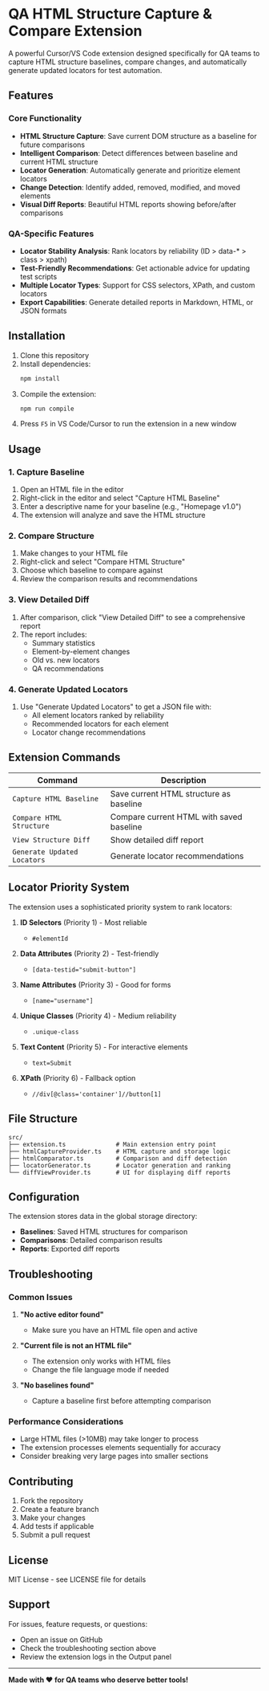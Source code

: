 # QA HTML Structure Capture & Compare Extension

A powerful Cursor/VS Code extension designed specifically for QA teams to capture HTML structure baselines, compare changes, and automatically generate updated locators for test automation.

## Features

###  Core Functionality
- **HTML Structure Capture**: Save current DOM structure as a baseline for future comparisons
- **Intelligent Comparison**: Detect differences between baseline and current HTML structure
- **Locator Generation**: Automatically generate and prioritize element locators
- **Change Detection**: Identify added, removed, modified, and moved elements
- **Visual Diff Reports**: Beautiful HTML reports showing before/after comparisons

###  QA-Specific Features
- **Locator Stability Analysis**: Rank locators by reliability (ID > data-* > class > xpath)
- **Test-Friendly Recommendations**: Get actionable advice for updating test scripts
- **Multiple Locator Types**: Support for CSS selectors, XPath, and custom locators
- **Export Capabilities**: Generate detailed reports in Markdown, HTML, or JSON formats

## Installation

1. Clone this repository
2. Install dependencies:
   ```bash
   npm install
   ```
3. Compile the extension:
   ```bash
   npm run compile
   ```
4. Press `F5` in VS Code/Cursor to run the extension in a new window

## Usage

### 1. Capture Baseline
1. Open an HTML file in the editor
2. Right-click in the editor and select "Capture HTML Baseline"
3. Enter a descriptive name for your baseline (e.g., "Homepage v1.0")
4. The extension will analyze and save the HTML structure

### 2. Compare Structure
1. Make changes to your HTML file
2. Right-click and select "Compare HTML Structure"
3. Choose which baseline to compare against
4. Review the comparison results and recommendations

### 3. View Detailed Diff
1. After comparison, click "View Detailed Diff" to see a comprehensive report
2. The report includes:
   - Summary statistics
   - Element-by-element changes
   - Old vs. new locators
   - QA recommendations

### 4. Generate Updated Locators
1. Use "Generate Updated Locators" to get a JSON file with:
   - All element locators ranked by reliability
   - Recommended locators for each element
   - Locator change recommendations

## Extension Commands

| Command | Description |
|---------|-------------|
| `Capture HTML Baseline` | Save current HTML structure as baseline |
| `Compare HTML Structure` | Compare current HTML with saved baseline |
| `View Structure Diff` | Show detailed diff report |
| `Generate Updated Locators` | Generate locator recommendations |

## Locator Priority System

The extension uses a sophisticated priority system to rank locators:

1. **ID Selectors** (Priority 1) - Most reliable
   - `#elementId`
   
2. **Data Attributes** (Priority 2) - Test-friendly
   - `[data-testid="submit-button"]`
   
3. **Name Attributes** (Priority 3) - Good for forms
   - `[name="username"]`
   
4. **Unique Classes** (Priority 4) - Medium reliability
   - `.unique-class`
   
5. **Text Content** (Priority 5) - For interactive elements
   - `text=Submit`
   
6. **XPath** (Priority 6) - Fallback option
   - `//div[@class='container']//button[1]`

## File Structure

```
src/
├── extension.ts              # Main extension entry point
├── htmlCaptureProvider.ts    # HTML capture and storage logic
├── htmlComparator.ts         # Comparison and diff detection
├── locatorGenerator.ts       # Locator generation and ranking
└── diffViewProvider.ts       # UI for displaying diff reports
```

## Configuration

The extension stores data in the global storage directory:
- **Baselines**: Saved HTML structures for comparison
- **Comparisons**: Detailed comparison results
- **Reports**: Exported diff reports

## Troubleshooting

### Common Issues

1. **"No active editor found"**
   - Make sure you have an HTML file open and active

2. **"Current file is not an HTML file"**
   - The extension only works with HTML files
   - Change the file language mode if needed

3. **"No baselines found"**
   - Capture a baseline first before attempting comparison

### Performance Considerations

- Large HTML files (>10MB) may take longer to process
- The extension processes elements sequentially for accuracy
- Consider breaking very large pages into smaller sections

## Contributing

1. Fork the repository
2. Create a feature branch
3. Make your changes
4. Add tests if applicable
5. Submit a pull request

## License

MIT License - see LICENSE file for details

## Support

For issues, feature requests, or questions:
- Open an issue on GitHub
- Check the troubleshooting section above
- Review the extension logs in the Output panel

---

**Made with ❤️ for QA teams who deserve better tools!**
